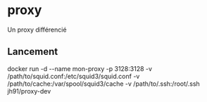 # proxy
Un proxy différencié

## Lancement
docker run -d --name mon-proxy -p 3128:3128 -v /path/to/squid.conf:/etc/squid3/squid.conf -v /path/to/cache:/var/spool/squid3/cache -v /path/to/.ssh:/root/.ssh jh91/proxy-dev

